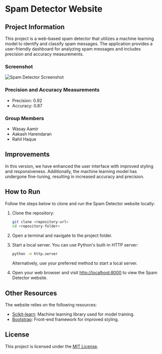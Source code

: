 # Spam Detector Website

## Project Information
This project is a web-based spam detector that utilizes a machine learning model to identify and classify spam messages. The application provides a user-friendly dashboard for analyzing spam messages and includes precision and accuracy measurements.

### Screenshot
![Spam Detector Screenshot](path/to/screenshot.png)

### Precision and Accuracy Measurements
- Precision: 0.92
- Accuracy: 0.87

### Group Members
- Wasay Aamir
- Aakash Harendaran
- Rahil Haque

## Improvements
In this version, we have enhanced the user interface with improved styling and responsiveness. Additionally, the machine learning model has undergone fine-tuning, resulting in increased accuracy and precision.

## How to Run
Follow the steps below to clone and run the Spam Detector website locally:

1. Clone the repository:
    ```bash
    git clone <repository-url>
    cd <repository-folder>
    ```

2. Open a terminal and navigate to the project folder.

3. Start a local server. You can use Python's built-in HTTP server:
    ```bash
    python -m http.server
    ```

    Alternatively, use your preferred method to start a local server.

4. Open your web browser and visit [http://localhost:8000](http://localhost:8000) to view the Spam Detector website.

## Other Resources
The website relies on the following resources:

- [Scikit-learn](https://scikit-learn.org/): Machine learning library used for model training.
- [Bootstrap](https://getbootstrap.com/): Front-end framework for improved styling.

## License
This project is licensed under the [MIT License](LICENSE).
